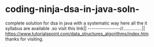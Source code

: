# coding-ninja-dsa-in-java-soln-
complete solution for dsa in java with a systematic way
here all the it syllabus  are available .so visit this link|| ----------------//...............|| https://www.tutorialspoint.com/data_structures_algorithms/index.htm
thanks for visiting.
